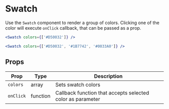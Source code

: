# Swatch

Use the `Swatch` component to render a group of colors. Clicking one of the color will execute `onClick` callback, that can be passed as a prop.

```.jsx
<Swatch colors={['#D50032']} />
```

```.jsx
<Swatch colors={['#D50032', '#1B7742', '#0033A0']} />
```

## Props

| Prop          | Type                     | Description                         |
| ------------- | ------------------------ | ----------------------------------- |
| `colors`      | array                    | Sets swatch colors                  |
| `onClick`     | function                 | Callback function that accepts selected color as parameter |